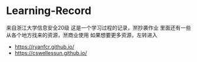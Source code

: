 # Learning-Record #
来自浙江大学信息安全20级
这是一个学习过程的记录，🈲抄袭作业
里面还有一些从各个地方找来的资源，🈲商业使用
如果想要更多资源，左转进入
- https://ryanfcr.github.io/
- https://cswellessun.github.io/
